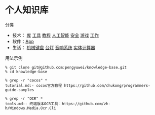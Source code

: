 # 个人知识库

分类

- 技术：
[库](library.md)
[工具](tools.md)
[教程](tutorial.md)
[人工智能](ai.md)
[安全](securty.md)
[游戏](game.md)
[工作](job.md)
- 软件：[App](app.md)
- 生活：
[机械键盘](appliance/keyboard,md)
[台灯](appliance/lamp.md)
[音响系统](appliance/sound.md)
[实体计算器](appliance/calculator.md)

用法示例

```
% git clone git@github.com:pengyuwei/knowledge-base.git
% cd knowledge-base

% grep -r "cocos" *
tutorial.md:- cocos官方教程 https://github.com/chukong/programmers-guide-samples

% grep -r "OCR" *
tools.md:- 终端版本OCR工具：https://github.com/zh-h/Windows.Media.Ocr.Cli
```
